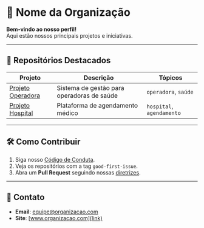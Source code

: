 # 🏥 Nome da Organização

**Bem-vindo ao nosso perfil!**  
Aqui estão nossos principais projetos e iniciativas.

---

## 📂 Repositórios Destacados
| Projeto | Descrição | Tópicos |
|---------|-----------|---------|
| [Projeto Operadora](link) | Sistema de gestão para operadoras de saúde | `operadora`, `saúde` |
| [Projeto Hospital](link) | Plataforma de agendamento médico | `hospital`, `agendamento` |

---

## 🛠️ Como Contribuir
1. Siga nosso [Código de Conduta](link).  
2. Veja os repositórios com a tag `good-first-issue`.  
3. Abra um **Pull Request** seguindo nossas [diretrizes](link).

---

## 📌 Contato
- **Email**: equipe@organizacao.com  
- **Site**: [www.organizacao.com](link)  
